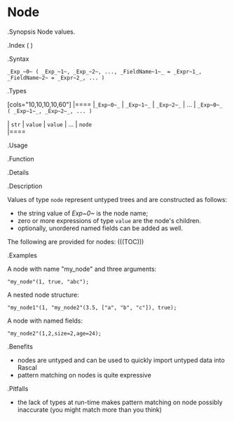 # Node

.Synopsis
Node values.

.Index
( )

.Syntax

`_Exp_~0~ ( _Exp_~1~, _Exp_~2~, ..., _FieldName~1~_ = _Expr~1_, _FieldName~2~ = _Expr~2_, ... )`

.Types

[cols="10,10,10,10,60"]
|====
|`_Exp~0~_`  | `_Exp~1~_` | `_Exp~2~_` | ... | `_Exp~0~_ ( _Exp~1~_, _Exp~2~_, ... )` 

| `str`      | `value`    | `value`    | ... | `node`                              
|====

.Usage

.Function

.Details

.Description

Values of type `node` represent untyped trees and are constructed as follows:

* the string value of _Exp~0~_ is the node name;
* zero or more expressions of type `value` are the node\'s children.
* optionally, unordered named fields can be added as well.

The following are provided for nodes:
(((TOC)))

.Examples

A node with name "my_node" and three arguments:
```rascal-shell,continue
"my_node"(1, true, "abc");
```
A nested node structure:
```rascal-shell,continue
"my_node1"(1, "my_node2"(3.5, ["a", "b", "c"]), true);
```
A node with named fields:
```rascal-shell,continue
"my_node2"(1,2,size=2,age=24);
```

.Benefits

* nodes are untyped and can be used to quickly import untyped data into Rascal
* pattern matching on nodes is quite expressive

.Pitfalls

* the lack of types at run-time makes pattern matching on node possibly inaccurate (you might match more than you think)
